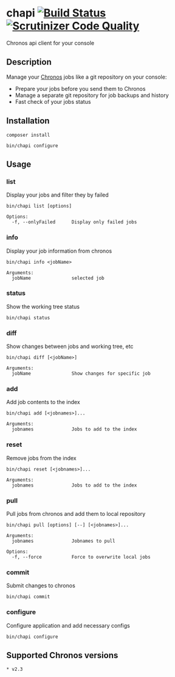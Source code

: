 # chapi [![Build Status](https://travis-ci.org/msiebeneicher/chapi.svg?branch=master)](http://travis-ci.org/msiebeneicher/chapi) [![Scrutinizer Code Quality](https://scrutinizer-ci.com/g/msiebeneicher/chapi/badges/quality-score.png?b=master)](https://scrutinizer-ci.com/g/msiebeneicher/chapi/?branch=master)
Chronos api client for your console

## Description
Manage your [Chronos][link_chronos] jobs like a git repository on your console:

* Prepare your jobs before you send them to Chronos
* Manage a separate git repository for job backups and history
* Fast check of your jobs status

## Installation

```Shell
composer install
``` 

```Shell
bin/chapi configure 
```

## Usage

### list
Display your jobs and filter they by failed

```Shell
bin/chapi list [options] 
```

    Options:
      -f, --onlyFailed      Display only failed jobs

### info
Display your job information from chronos

```Shell
bin/chapi info <jobName> 
```

    Arguments:
      jobName               selected job

### status
Show the working tree status

```Shell
bin/chapi status
```

### diff
Show changes between jobs and working tree, etc

```Shell
bin/chapi diff [<jobName>]
```

    Arguments:
      jobName               Show changes for specific job

### add
Add job contents to the index

```Shell
bin/chapi add [<jobnames>]...
```

    Arguments:
      jobnames              Jobs to add to the index
 
### reset 
Remove jobs from the index

```Shell
bin/chapi reset [<jobnames>]...
```

    Arguments:
      jobnames              Jobs to add to the index

### pull
Pull jobs from chronos and add them to local repository

```Shell
bin/chapi pull [options] [--] [<jobnames>]...
```

    Arguments:
      jobnames              Jobnames to pull
    
    Options:
      -f, --force           Force to overwrite local jobs 

### commit
Submit changes to chronos

```Shell
bin/chapi commit
```   

### configure
Configure application and add necessary configs

```Shell
bin/chapi configure
```  


## Supported Chronos versions
    * v2.3


[link_chronos]: https://github.com/mesos/chronos
